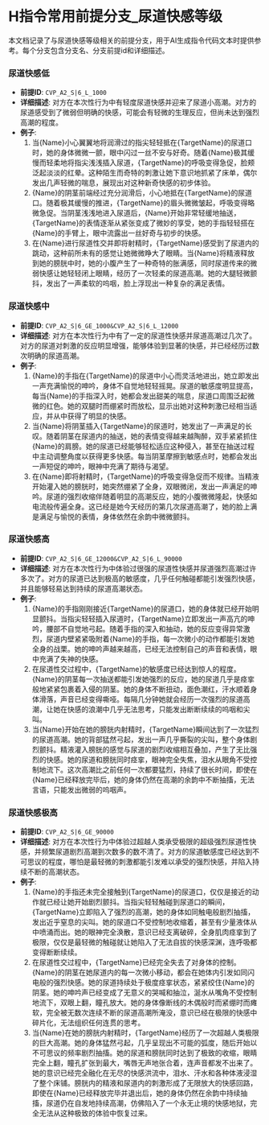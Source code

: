 <!-- filepath: c:\code\era\erArk\.github\prompts\角色状态\指令前提分支_尿道快感.md -->
# H指令常用前提分支_尿道快感等级

本文档记录了与尿道快感等级相关的前提分支，用于AI生成指令代码文本时提供参考。每个分支包含分支名、分支前提id和详细描述。

### 尿道快感低
- **前提ID**: `CVP_A2_S|6_L_1000`
- **详细描述**: 对方在本次性行为中有轻度尿道快感并迎来了尿道小高潮。对方的尿道感受到了微弱但明确的快感，可能会有轻微的生理反应，但尚未达到强烈高潮的程度。
- **例子**:
  1. 当{Name}小心翼翼地将润滑过的指尖轻轻抵在{TargetName}的尿道口时，她的身体微微一颤，眼中闪过一丝不安与好奇。随着{Name}极其缓慢而轻柔地将指尖浅浅插入尿道，{TargetName}的呼吸变得急促，脸颊泛起淡淡的红晕。这种陌生而奇特的刺激让她下意识地抓紧了床单，偶尔发出几声轻微的喘息，展现出对这种新奇快感的初步体验。
  2. {Name}的阴茎前端经过充分润滑后，小心地抵在{TargetName}的尿道口。随着极其缓慢的推进，{TargetName}的眉头微微皱起，呼吸变得略微急促。当阴茎浅浅地进入尿道后，{Name}开始非常轻缓地抽送，{TargetName}的表情逐渐从紧张变成了微妙的享受，她的手指轻轻搭在{Name}的手臂上，眼中流露出一丝好奇与初步的快感。
  3. 在{Name}进行尿道性交并即将射精时，{TargetName}感受到了尿道内的跳动，这种前所未有的感觉让她微微睁大了眼睛。当{Name}将精液释放到她的膀胱中时，她的小腹产生了一种奇特的胀满感，同时尿道传来的微弱快感让她轻轻闭上眼睛，经历了一次轻柔的尿道高潮。她的大腿轻微颤抖，发出了一声柔软的呜咽，脸上浮现出一种复杂的满足表情。

### 尿道快感中
- **前提ID**: `CVP_A2_S|6_GE_1000&CVP_A2_S|6_L_12000`
- **详细描述**: 对方在本次性行为中有了一定的尿道性快感并尿道高潮过几次了。对方的尿道对刺激的反应明显增强，能够体验到显著的快感，并已经经历过数次明确的尿道高潮。
- **例子**:
  1. {Name}的手指在{TargetName}的尿道中小心而灵活地进出，她立即发出一声充满愉悦的呻吟，身体不自觉地轻轻摇晃。尿道的敏感度明显提高，每当{Name}的手指深入时，她都会发出甜美的喘息，尿道口周围泛起微微的红色。她的双腿时而绷紧时而放松，显示出她对这种刺激已经相当适应，并从中获得了明显的快感。
  2. 当{Name}将阴茎插入{TargetName}的尿道时，她发出了一声满足的长叹。随着阴茎在尿道内的抽送，她的表情变得越来越陶醉，双手紧紧抓住{Name}的肩膀。她的尿道已经能够轻松适应这种侵入，甚至在抽送过程中主动调整角度以获得更多快感。每当阴茎摩擦到敏感点时，她都会发出一声短促的呻吟，眼神中充满了期待与渴望。
  3. 在{Name}即将射精时，{TargetName}的呼吸变得急促而不规律。当精液开始灌入她的膀胱时，她突然绷紧了全身，双眼微闭，发出一声满足的呻吟。尿道的强烈收缩伴随着明显的高潮反应，她的小腹微微隆起，快感如电流般传遍全身。这已经是她今天经历的第几次尿道高潮了，她的脸上满是满足与愉悦的表情，身体依然在余韵中微微颤抖。

### 尿道快感高
- **前提ID**: `CVP_A2_S|6_GE_12000&CVP_A2_S|6_L_90000`
- **详细描述**: 对方在本次性行为中体验过很强的尿道性快感并尿道强烈高潮过许多次了。对方的尿道已达到极高的敏感度，几乎任何触碰都能引发强烈快感，并且能够轻易达到持续的尿道高潮状态。
- **例子**:
  1. {Name}的手指刚刚接近{TargetName}的尿道口，她的身体就已经开始明显颤抖。当指尖轻轻插入尿道时，{TargetName}立即发出一声高亢的呻吟，腰部不自觉地弓起。随着手指的深入和抽动，她的反应变得异常激烈，尿道内壁紧紧吸附着{Name}的手指，每一次微小的动作都能引发她全身的战栗。她的呻吟声越来越高，已经无法控制自己的声音和表情，眼中充满了失神的快感。
  2. 在尿道性交过程中，{TargetName}的敏感度已经达到惊人的程度。{Name}的阴茎每一次抽送都能引发她强烈的反应，她的尿道几乎是痉挛般地紧紧包裹着入侵的阴茎。她的身体不断扭动，面色潮红，汗水顺着身体滑落，声音已经变得嘶哑。每隔几分钟她就会经历一次强烈的尿道高潮，让她在快感的浪潮中几乎无法思考，只能发出断断续续的呜咽和尖叫。
  3. 当{Name}开始在她的膀胱内射精时，{TargetName}瞬间达到了一次猛烈的尿道高潮。她的背部猛然弓起，发出一声几乎撕裂的尖叫，整个身体剧烈颤抖。精液灌入膀胱的感觉与尿道的剧烈收缩相互叠加，产生了无比强烈的快感。她的尿道和膀胱同时痉挛，眼神完全失焦，泪水从眼角不受控制地流下。这次高潮比之前任何一次都要猛烈，持续了很长时间，即使在{Name}已经释放完毕后，她的身体仍然在高潮的余韵中不断抽搐，无法言语，只能发出微弱的呜咽声。

### 尿道快感极高
- **前提ID**: `CVP_A2_S|6_GE_90000`
- **详细描述**: 对方在本次性行为中体验过超越人类承受极限的超级强烈尿道性快感，并频繁尿道剧烈高潮到次数多的数不清了。对方的尿道敏感度已经达到不可思议的程度，哪怕是最轻微的刺激都能引发难以承受的强烈快感，并陷入持续不断的高潮状态。
- **例子**:
  1. {Name}的手指还未完全接触到{TargetName}的尿道口，仅仅是接近的动作就已经让她开始剧烈颤抖。当指尖轻轻触碰到尿道口的瞬间，{TargetName}立即陷入了强烈的高潮，她的身体如同触电般剧烈抽搐，发出近乎窒息的尖叫。她的尿道口不受控制地收缩着，甚至有少量液体从中喷涌而出。她的眼神完全涣散，意识已经支离破碎，全身肌肉痉挛到了极限，仅仅是最轻微的触碰就让她陷入了无法自拔的快感深渊，连呼吸都变得断断续续。
  2. 在尿道性交过程中，{TargetName}已经完全失去了对身体的控制。{Name}的阴茎在她尿道内的每一次微小移动，都会在她体内引发如同闪电般的强烈快感。她的尿道持续处于极度痉挛状态，紧紧绞住{Name}的阴茎。她的呻吟声已经变成了无意义的哭喊和抽泣，涎水从嘴角不受控制地流下，双眼上翻，瞳孔放大。她的身体像断线的木偶般时而紧绷时而瘫软，完全被无数次连续不断的尿道高潮所淹没，意识已经在极限的快感中碎片化，无法组织任何连贯的思考。
  3. 当{Name}在她的膀胱内射精时，{TargetName}经历了一次超越人类极限的巨大高潮。她的身体猛然弓起，几乎呈现出不可能的弧度，随后开始以不可思议的频率剧烈抽搐。她的尿道和膀胱同时达到了极致的收缩，眼睛完全上翻，瞳孔扩张到最大，嘴唇无声地张合着，连声音都发不出来了。她的意识已经完全融化在无尽的快感洪流中，泪水、汗水和各种体液浸湿了整个床铺。膀胱内的精液和尿道内的刺激形成了无限放大的快感回路，即使在{Name}已经释放完毕并退出后，她的身体仍然在余韵中持续抽搐，尿道仍在自发地持续高潮，仿佛陷入了一个永无止境的快感地狱，完全无法从这种极致的体验中恢复过来。